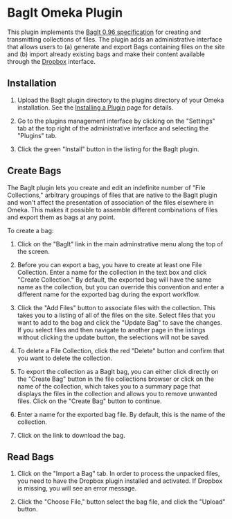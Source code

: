 # BagIt Omeka Plugin

This plugin implements the [BagIt 0.96 specification] for creating and
transmitting collections
of files. The plugin adds an administrative interface that allows users
to (a) generate and export Bags containing files on the site and (b)
import already existing bags and make their content available through
the [Dropbox] interface.

[BagIt 0.96 specification]: https://wiki.ucop.edu/display/Curation/BagIt 
[Dropbox]: http://omeka.org/codex/Plugins/Dropbox

## Installation

1. Upload the BagIt plugin directory to the plugins directory of your
   Omeka installation. See the [Installing a Plugin] page for details.

[Installing a Plugin]: http://omeka.org/codex/Installing_a_Plugin

2. Go to the plugins management interface by clicking on the "Settings"
   tab at the top right of the administrative interface and selecting
the "Plugins" tab.

3. Click the green "Install" button in the listing for the BagIt plugin.

## Create Bags

The BagIt plugin lets you create and edit an indefinite
number of "File Collections," arbitrary groupings of files that are native to the BagIt plugin and won't affect the presentation of association of the files elsewhere in Omeka. This makes it possible to assemble  different
combinations of files and export them as bags at any point.

To create a bag:

1. Click on the "BagIt" link in the main adminstrative menu along the
   top of the screen.

2. Before you can export a bag, you have to create at least one File
   Collection. Enter a name for the collection in the text box and click
"Create Collection." By default, the exported bag will have the same
name as the collection, but you can override this convention and enter a
different name for the exported bag during the export workflow.

3. Click the "Add Files" button to associate files with the collection.
   This takes you to a listing of all of the files on the site. Select
files that you want to add to the bag and click the "Update Bag" to save
the changes. If you select files and then navigate to another page in
the listings without clicking the update button, the selections will not be saved.

4. To delete a File Collection, click the red "Delete" button and
   confirm that you want to delete the collection.

5. To export the collection as a BagIt bag, you can either click
   directly on the "Create Bag" button in the file collections browser
or click on the name of the collection, which takes you to a summary
page that displays the files in the collection and allows you to remove
unwanted files. Click on the "Create Bag" button to continue.

5. Enter a name for the exported bag file. By default, this is the name
   of the collection.

6. Click on the link to download the bag.

## Read Bags

1. Click on the "Import a Bag" tab. In order to process the unpacked
   files, you need to have the Dropbox plugin installed and activated.
If Dropbox is missing, you will see an error message.

2. Click the "Choose File," button  select the bag file, and click the
   "Upload" button.

